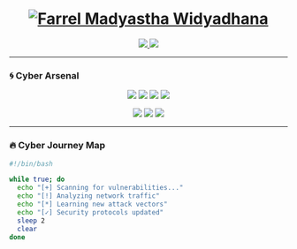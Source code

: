 <h1 align="center">
  <a href="https://git.io/typing-svg">
    <img src="https://readme-typing-svg.demolab.com?font=Fira+Code&weight=600&size=30&duration=4000&pause=1000&color=00FF00&center=true&vCenter=true&width=600&lines=⚡+𝐂𝐲𝐛𝐞𝐫𝐬𝐞𝐜𝐮𝐫𝐢𝐭𝐲+𝐄𝐧𝐭𝐡𝐮𝐬𝐢𝐚𝐬𝐭;🔐+𝐏𝐚𝐬𝐬𝐢𝐨𝐧𝐚𝐭𝐞+𝐋𝐞𝐚𝐫𝐧𝐞𝐫;🛡️+𝐅𝐮𝐭𝐮𝐫𝐞+𝐏𝐞𝐧𝐞𝐭𝐫𝐚𝐭𝐢𝐨𝐧+𝐓𝐞𝐬𝐭𝐞𝐫;💻+𝐈𝐧𝐟𝐨𝐒𝐞𝐜+𝐀𝐝𝐯𝐞𝐧𝐭𝐮𝐫𝐞𝐫" alt="Farrel Madyastha Widyadhana" />
  </a>
</h1>

<p align="center">
  <a href="https://instagram.com/farrelmdyastha">
    <img src="https://img.shields.io/badge/-@farrelmdyastha-E4405F?style=for-the-badge&logo=instagram&logoColor=white&labelColor=black"/>
  </a>
  <a href="mailto:youremail@example.com">
    <img src="https://img.shields.io/badge/-Contact_Me!-00FF00?style=for-the-badge&logo=microsoft-outlook&logoColor=white&labelColor=black"/>
  </a>
</p>

---

### 🌀 **Cyber Arsenal**

<p align="center">
  <img src="https://img.shields.io/badge/Kali_Linux-557C94?style=for-the-badge&logo=kalilinux&logoColor=white&labelColor=black"/>
  <img src="https://img.shields.io/badge/Metasploit-ED1C24?style=for-the-badge&logo=metasploit&logoColor=white&labelColor=black"/>
  <img src="https://img.shields.io/badge/Nmap-FF6600?style=for-the-badge&logo=nmap&logoColor=white&labelColor=black"/>
  <img src="https://img.shields.io/badge/Wireshark-1679A7?style=for-the-badge&logo=wireshark&logoColor=white&labelColor=black"/>
</p>

<p align="center">
  <img src="https://img.shields.io/badge/Python-3776AB?style=for-the-badge&logo=python&logoColor=white&labelColor=black"/>
  <img src="https://img.shields.io/badge/Bash-4EAA25?style=for-the-badge&logo=gnu-bash&logoColor=white&labelColor=black"/>
  <img src="https://img.shields.io/badge/Network_Security-00FF00?style=for-the-badge&logo=network&logoColor=white&labelColor=black"/>
</p>

---

### 🔥 **Cyber Journey Map**

```bash
#!/bin/bash

while true; do
  echo "[+] Scanning for vulnerabilities..."
  echo "[!] Analyzing network traffic"
  echo "[*] Learning new attack vectors"
  echo "[✓] Security protocols updated"
  sleep 2
  clear
done

